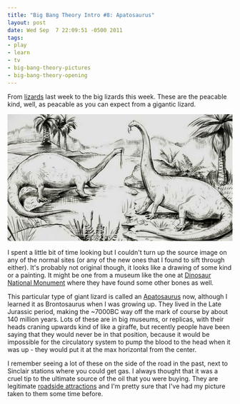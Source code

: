 ```yaml
--- 
title: "Big Bang Theory Intro #8: Apatosaurus"
layout: post
date: Wed Sep  7 22:09:51 -0500 2011
tags:
- play
- learn
- tv
- big-bang-theory-pictures
- big-bang-theory-opening
---
```

From
[lizards](http://base0.net/posts/big-bang-theory-intro-7-iguanas-basking)
last week to the big lizards this week.  These are the
peacable kind, well, as peacable as you can expect from a gigantic lizard.

<a rel="photo" href="/images/tbbt/00000225.png">
<img src="/images/tbbt/00000225-postsize.png" title="The Big Bang Theory #8: Apatosaurus" />
</a>

I spent a little bit of time looking but I couldn't turn up the source
image on any of the normal sites (or any of the new ones that I found
to sift through either).  It's probably not original though, it looks
like a drawing of some kind or a painting.  It might be one from a
museum like the one at [Dinosaur National
Monument](http://www.nps.gov/dino/index.htm) where they have found
some other bones as well.

This particular type of giant lizard is called an
[Apatosaurus](http://en.wikipedia.org/wiki/Apatosaurus) now, although
I learned it as Brontosaurus when I was growing up.  They lived in the
Late Jurassic period, making the ~7000BC way off the mark of course by
about 140 million years.  Lots of these are in big museums, or
replicas, with their heads craning upwards kind of like a giraffe, but
recently people have been saying that they would never be in that
position, because it would be impossible for the circulatory system to
pump the blood to the head when it was up - they would put it at the
max horizontal from the center.

I remember seeing a lot of these on the side of the road in the past,
next to Sinclair stations where you could get gas.  I always thought
that it was a cruel tip to the ultimate source of the oil that you
were buying.  They are legitimate [roadside
attractions](http://www.agilitynut.com/dinos/sinclair.html) and I'm
pretty sure that I've had my picture taken to them some time before.

